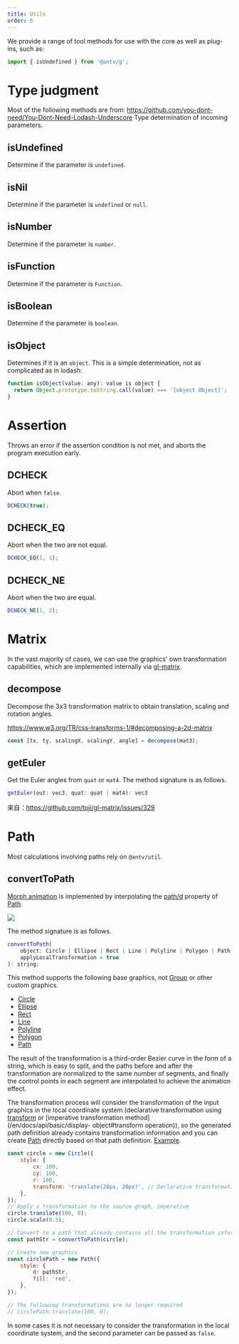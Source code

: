 ```yaml
---
title: Utils
order: 6
---
```


We provide a range of tool methods for use with the core as well as plug-ins, such as:

```js
import { isUndefined } from '@antv/g';
```

# Type judgment

Most of the following methods are from: https://github.com/you-dont-need/You-Dont-Need-Lodash-Underscore Type determination of incoming parameters.

## isUndefined

Determine if the parameter is `undefined`.

## isNil

Determine if the parameter is `undefined` or `null`.

## isNumber

Determine if the parameter is `number`.

## isFunction

Determine if the parameter is `Function`.

## isBoolean

Determine if the parameter is `boolean`.

## isObject

Determines if it is an `object`. This is a simple determination, not as complicated as in lodash:

```js
function isObject(value: any): value is object {
  return Object.prototype.toString.call(value) === '[object Object]';
}
```

# Assertion

Throws an error if the assertion condition is not met, and aborts the program execution early.

## DCHECK

Abort when `false`.

```js
DCHECK(true);
```

## DCHECK_EQ

Abort when the two are not equal.

```js
DCHECK_EQ(1, 1);
```

## DCHECK_NE

Abort when the two are equal.

```js
DCHECK_NE(1, 2);
```

# Matrix

In the vast majority of cases, we can use the graphics' own transformation capabilities, which are implemented internally via [gl-matrix](https://github.com/toji/gl-matrix).

## decompose

Decompose the 3x3 transformation matrix to obtain translation, scaling and rotation angles.

https://www.w3.org/TR/css-transforms-1/#decomposing-a-2d-matrix

```js
const [tx, ty, scalingX, scalingY, angle] = decompose(mat3);
```

## getEuler

Get the Euler angles from `quat` or `mat4`. The method signature is as follows.

```js
getEuler(out: vec3, quat: quat | mat4): vec3
```

来自：https://github.com/toji/gl-matrix/issues/329

# Path

Most calculations involving paths rely on `@antv/util`.

## convertToPath

[Morph animation](/en/docs/api/animation#morping) is implemented by interpolating the [path/d](/en/docs/api/basic/path#d) property of [Path](/en/docs/api/basic/path).

<img src="https://gw.alipayobjects.com/mdn/rms_6ae20b/afts/img/A*qCHaTJUg_aEAAAAAAAAAAAAAARQnAQ">

The method signature is as follows.

```js
convertToPath(
    object: Circle | Ellipse | Rect | Line | Polyline | Polygon | Path,
    applyLocalTransformation = true
): string;
```

This method supports the following base graphics, not [Group](/en/docs/api/basic/group) or other custom graphics.

-   [Circle](/en/docs/api/basic/circle)
-   [Ellipse](/en/docs/api/basic/ellipse)
-   [Rect](/en/docs/api/basic/rect)
-   [Line](/en/docs/api/basic/line)
-   [Polyline](/en/docs/api/basic/polyline)
-   [Polygon](/en/docs/api/basic/polygon)
-   [Path](/en/docs/api/basic/path)

The result of the transformation is a third-order Bezier curve in the form of a string, which is easy to split, and the paths before and after the transformation are normalized to the same number of segments, and finally the control points in each segment are interpolated to achieve the animation effect.

The transformation process will consider the transformation of the input graphics in the local coordinate system (declarative transformation using [transform](/en/docs/api/basic/display-object#transform) or [imperative transformation method](/en/docs/api/basic/display- object#transform operation)), so the generated path definition already contains transformation information and you can create [Path](/en/docs/api/basic/path) directly based on that path definition. [Example](/en/examples/animation#convert-to-path).

```js
const circle = new Circle({
    style: {
        cx: 100,
        cy: 100,
        r: 100,
        transform: 'translate(20px, 20px)', // Declarative transformations
    },
});
// Apply a transformation to the source graph, imperative
circle.translate(100, 0);
circle.scale(0.5);

// Convert to a path that already contains all the transformation information
const pathStr = convertToPath(circle);

// Create new graphics
const circlePath = new Path({
    style: {
        d: pathStr,
        fill: 'red',
    },
});

// The following transformations are no longer required
// circlePath.translate(100, 0);
```

In some cases it is not necessary to consider the transformation in the local coordinate system, and the second parameter can be passed as `false`.
